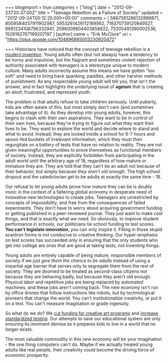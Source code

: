 +++
blogimport = true
categories = ["blog"]
date = "2012-09-23T20:37:00Z"
title = "Teenage Rebellion as a Failure of Society"
updated = "2012-09-24T00:12:25.000+00:00"
comments = [ 5867581286132899871, 8009584037911902987, 5953261426112169562, 719370739120849527, 6691234108796332941, 2596009804403858822, 73305491390002536, 1528182767199207197 ]
[author]
name = "Erik McClure"
uri = "https://plus.google.com/104896885003230920472"

+++
Historians have noticed that the concept of teenage rebellion is a [modern invention](http://www.ushistory.org/us/46c.asp). Young adults often (but not always) have a tendency to be horny and impulsive, but the flagrant and sometimes violent rejection of authority associated with teenagers is a stereotype unique to modern culture. Many adults incorrectly assume this means we have gotten "too soft" and need to bring back spanking, paddles, and other harsher methods of punishment. As any respectable young adult will tell you, that isn't the answer, and in fact highlights the underlying issue of **ageism** that is creating an aloof, frustrated, and repressed youth.

The problem is that adults refuse to take children seriously. Until puberty, kids are often aware of this, but most simply don't care (and sometimes take advantage of it). As they develop into young adults, however, this begins to clash with their own aspirations. They want to be in control of their own lives, because they're trying to figure out what they want their lives to be. They want to explore the world and decide where to stand and what to avoid. Instead, they are locked inside a school for 6-7 hours and spoon-fed buckets of irrelevant information, which they must then regurgitate on a battery of tests that have no relation to reality. They are not given meaningful opportunities to prove themselves as functional members of society. Instead, they are explicitly forbidden from participating in the adult world until the arbitrary age of 18, regardless of how mature or immature they are. They are told that they can't be an adult not because of their behavior, but simply because *they aren't old enough*. The high school dropout and the valedictorian get to be adults at exactly the same time - 18.

Our refusal to let young adults prove how mature they can be is doubly ironic in the context of a faltering global economy in desperate need of innovative new technologies to create jobs. Teenagers are unrestricted by concepts of impossibility, and free from the consequences of failed experiments. They don't have to worry about acquiring government funding or getting published in a peer-reviewed journal. They just want to make cool things, and that is exactly what we need. So obviously, to improve student performance in schools, our politicians tie school funding to test scores. **You can't legislate innovation**, you can only inspire it. Filling in those stupid scantron forms is not conducive to creative thinking. Our hyper-emphasis on test scores has succeeded only in ensuring that the only students who get into college are ones that are good at taking tests, not inventing things.

Young adults are entirely capable of being mature, responsible members of society if we just *give them the chance to be adults* instead of using a impartial age barrier that serves only to segregate them from the rest of society. They are doomed to be treated as second-class citizens not because they are behaving badly, but because they aren't old enough. Physical labor and repetitive jobs are being replaced by automated machines, and these jobs aren't coming back. The new economy isn't run by office drones that follow instructions like robots, but by technological pioneers that change the world. You can't institutionalize creativity, or put it on a test. You can't measure imagination or grade ingenuity.

So what do we do? We [cut funding for creative art programs](http://www.crainsnewyork.com/article/20100701/FREE/100709985) and [increase standardized testing](http://www.su-spectator.com/news/standardized-testing-introduced-to-universities-1.2853401#.UF_Rlo1lRLY). Our attempts to save our educational system are only ensuring its imminent demise as it prepares kids to live in a world that no longer exists.

The most valuable commodity in this new economy will be your imagination - the one thing computers can't do. Maybe if we actually treated young adults like real people, their creativity could become the driving force of economic prosperity.
